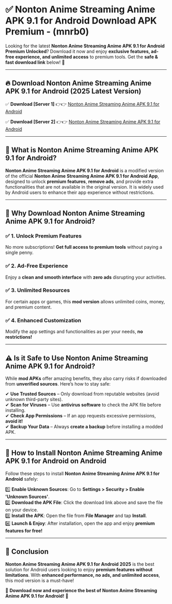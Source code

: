 
# ✅ Nonton Anime Streaming Anime APK 9.1 for Android Download APK Premium -  (mnrb0) 

Looking for the latest **Nonton Anime Streaming Anime APK 9.1 for Android Premium Unlocked**? Download it now and enjoy **exclusive features, ad-free experience, and unlimited access** to premium tools. Get the **safe & fast download link** below! 🚀

---

## 🔥 Download Nonton Anime Streaming Anime APK 9.1 for Android (2025 Latest Version)

✅ **Download [Server 1]** 👉👉 [Nonton Anime Streaming Anime APK 9.1 for Android ](https://apkcomod.com?title=Nonton_Anime_Streaming_Anime_APK_9.1_for_Android)  

✅ **Download [Server 2]** 👉👉 [Nonton Anime Streaming Anime APK 9.1 for Android ](https://apkcomod.com?title=Nonton_Anime_Streaming_Anime_APK_9.1_for_Android)  


---

## 📌 What is Nonton Anime Streaming Anime APK 9.1 for Android?

**Nonton Anime Streaming Anime APK 9.1 for Android** is a modified version of the official **Nonton Anime Streaming Anime APK 9.1 for Android App**, designed to unlock **premium features**, **remove ads**, and provide extra functionalities that are not available in the original version. It is widely used by Android users to enhance their app experience without restrictions.

---

## 🌟 Why Download Nonton Anime Streaming Anime APK 9.1 for Android?

### ✅ 1. Unlock Premium Features
No more subscriptions! **Get full access to premium tools** without paying a single penny.

### ✅ 2. Ad-Free Experience
Enjoy a **clean and smooth interface** with **zero ads** disrupting your activities.

### ✅ 3. Unlimited Resources
For certain apps or games, this **mod version** allows unlimited coins, money, and premium content.

### ✅ 4. Enhanced Customization
Modify the app settings and functionalities as per your needs, **no restrictions!**

---

## ⚠️ Is it Safe to Use Nonton Anime Streaming Anime APK 9.1 for Android?

While **mod APKs** offer amazing benefits, they also carry risks if downloaded from **unverified sources**. Here’s how to stay safe:

✔ **Use Trusted Sources** – Only download from reputable websites (avoid unknown third-party sites).  
✔ **Scan for Viruses** – Use **antivirus software** to check the APK file before installing.  
✔ **Check App Permissions** – If an app requests excessive permissions, **avoid it!**  
✔ **Backup Your Data** – Always **create a backup** before installing a modded APK.

---

## 📲 How to Install Nonton Anime Streaming Anime APK 9.1 for Android on Android

Follow these steps to install **Nonton Anime Streaming Anime APK 9.1 for Android** safely:

1️⃣ **Enable Unknown Sources**: Go to **Settings > Security > Enable 'Unknown Sources'**.  
2️⃣ **Download the APK File**: Click the download link above and save the file on your device.  
3️⃣ **Install the APK**: Open the file from **File Manager** and tap **Install**.  
4️⃣ **Launch & Enjoy**: After installation, open the app and enjoy **premium features for free!**

---

## 🚀 Conclusion

**Nonton Anime Streaming Anime APK 9.1 for Android 2025** is the best solution for Android users looking to enjoy **premium features without limitations**. With **enhanced performance, no ads, and unlimited access**, this mod version is a must-have!

🔻 **Download now and experience the best of Nonton Anime Streaming Anime APK 9.1 for Android!** 🔻

